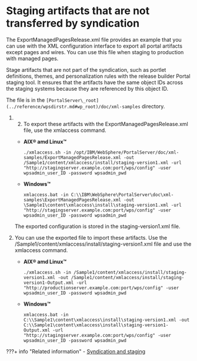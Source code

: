 # Staging artifacts that are not transferred by syndication

The ExportManagedPagesRelease.xml file provides an example that you can use with the XML configuration interface to export all portal artifacts except pages and wires. You can use this file when staging to production with managed pages.

Stage artifacts that are not part of the syndication, such as portlet definitions, themes, and personalization rules with the release builder Portal staging tool. It ensures that the artifacts have the same object IDs across the staging systems because they are referenced by this object ID.

The file is in the `[PortalServer\_root](../reference/wpsdirstr.md#wp_root)/doc/xml-samples` directory.

1.  2.  To export these artifacts with the ExportManagedPagesRelease.xml file, use the xmlaccess command.

    -   **AIX® amd Linux™**

        `./xmlaccess.sh -in /opt/IBM/WebSphere/PortalServer/doc/xml-samples/ExportManagedPagesRelease.xml -out /Sample1/content/xmlaccess/install/staging-version1.xml -url "http://stagingserver.example.com:port/wps/config" -user wpsadmin_user_ID -password wpsadmin_pwd`

    -   **Windows™**

        `xmlaccess.bat -in C:\\IBM\WebSphere\PortalServer\doc\xml-samples\ExportManagedPagesRelease.xml -out \Sample1\content\xmlaccess\install\staging-version1.xml -url "http://stagingserver.example.com:port/wps/config" -user wpsadmin_user_ID -password wpsadmin_pwd`

    The exported configuration is stored in the staging-version1.xml file.

3.  You can use the exported file to import these artifacts. Use the /Sample1/content/xmlaccess/install/staging-version1.xml file and use the xmlaccess command.

    -   **AIX® amd Linux™**

        `./xmlaccess.sh -in /Sample1/content/xmlaccess/install/staging-version1.xml -out /Sample1/content/xmlaccess/install/staging-version1-Output.xml -url "http://productionserver.example.com:port/wps/config" -user wpsadmin_user_ID -password wpsadmin_pwd`

    -   **Windows™**

        `xmlaccess.bat -in C:\\Sample1\content\xmlaccess\install\staging-version1.xml -out C:\\Sample1\content\xmlaccess\install\staging-version1-Output.xml -url "http://stagingserver.example.com:port/wps/config" -user wpsadmin_user_ID -password wpsadmin_pwd`


???+ info "Related information" 
    -   [Syndication and staging](../../../../deploy_dx/manage/staging_to_production/updates_with_syndication/dep_up_syn.md)


